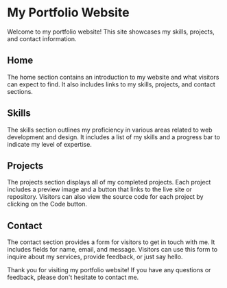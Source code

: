 # My Portfolio Website
Welcome to my portfolio website! This site showcases my skills, projects, and contact information.

## Home
The home section contains an introduction to my website and what visitors can expect to find. It also includes links to my skills, projects, and contact sections.

## Skills
The skills section outlines my proficiency in various areas related to web development and design. It includes a list of my skills and a progress bar to indicate my level of expertise.

## Projects
The projects section displays all of my completed projects. Each project includes a preview image and a button that links to the live site or repository. Visitors can also view the source code for each project by clicking on the Code button.

## Contact
The contact section provides a form for visitors to get in touch with me. It includes fields for name, email, and message. Visitors can use this form to inquire about my services, provide feedback, or just say hello.

Thank you for visiting my portfolio website! If you have any questions or feedback, please don't hesitate to contact me.
